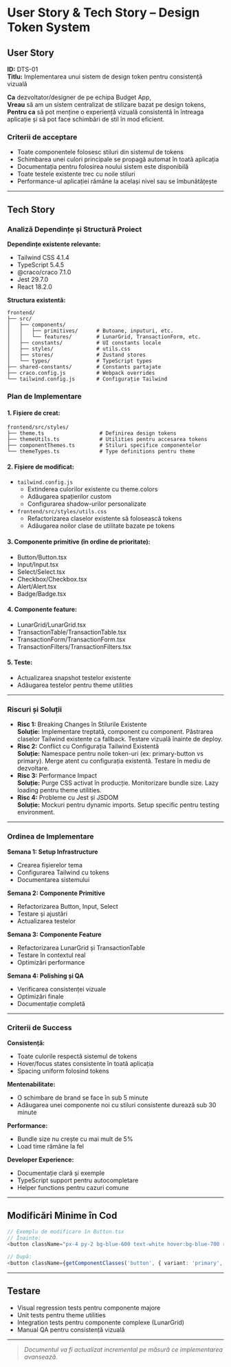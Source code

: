 # User Story & Tech Story – Design Token System

## User Story
**ID:** DTS-01  
**Titlu:** Implementarea unui sistem de design token pentru consistență vizuală

**Ca** dezvoltator/designer de pe echipa Budget App,  
**Vreau** să am un sistem centralizat de stilizare bazat pe design tokens,  
**Pentru ca** să pot menține o experiență vizuală consistentă în întreaga aplicație și să pot face schimbări de stil în mod eficient.

### Criterii de acceptare
- Toate componentele folosesc stiluri din sistemul de tokens
- Schimbarea unei culori principale se propagă automat în toată aplicația
- Documentația pentru folosirea noului sistem este disponibilă
- Toate testele existente trec cu noile stiluri
- Performance-ul aplicației rămâne la același nivel sau se îmbunătățește

---

## Tech Story
### Analiză Dependințe și Structură Proiect
**Dependințe existente relevante:**
- Tailwind CSS 4.1.4
- TypeScript 5.4.5
- @craco/craco 7.1.0
- Jest 29.7.0
- React 18.2.0

**Structura existentă:**
```
frontend/
├── src/
│   ├── components/
│   │   ├── primitives/      # Butoane, inputuri, etc.
│   │   └── features/        # LunarGrid, TransactionForm, etc.
│   ├── constants/           # UI constants locale
│   ├── styles/              # utils.css 
│   ├── stores/              # Zustand stores
│   └── types/               # TypeScript types
├── shared-constants/        # Constants partajate
├── craco.config.js          # Webpack overrides
└── tailwind.config.js       # Configurație Tailwind
```

### Plan de Implementare
#### 1. Fișiere de creat:
```
frontend/src/styles/
├── theme.ts                  # Definirea design tokens
├── themeUtils.ts             # Utilities pentru accesarea tokens
├── componentThemes.ts        # Stiluri specifice componentelor
└── themeTypes.ts             # Type definitions pentru theme
```
#### 2. Fișiere de modificat:
- `tailwind.config.js`
  - Extinderea culorilor existente cu theme.colors
  - Adăugarea spațierilor custom
  - Configurarea shadow-urilor personalizate
- `frontend/src/styles/utils.css`
  - Refactorizarea claselor existente să folosească tokens
  - Adăugarea noilor clase de utilitate bazate pe tokens

#### 3. Componente primitive (în ordine de prioritate):
- Button/Button.tsx
- Input/Input.tsx
- Select/Select.tsx
- Checkbox/Checkbox.tsx
- Alert/Alert.tsx
- Badge/Badge.tsx

#### 4. Componente feature:
- LunarGrid/LunarGrid.tsx
- TransactionTable/TransactionTable.tsx
- TransactionForm/TransactionForm.tsx
- TransactionFilters/TransactionFilters.tsx

#### 5. Teste:
- Actualizarea snapshot testelor existente
- Adăugarea testelor pentru theme utilities

---

### Riscuri și Soluții
- **Risc 1:** Breaking Changes în Stilurile Existente  
  **Soluție:** Implementare treptată, component cu component. Păstrarea claselor Tailwind existente ca fallback. Testare vizuală înainte de deploy.
- **Risc 2:** Conflict cu Configurația Tailwind Existentă  
  **Soluție:** Namespace pentru noile token-uri (ex: primary-button vs primary). Merge atent cu configurația existentă. Testare în mediu de dezvoltare.
- **Risc 3:** Performance Impact  
  **Soluție:** Purge CSS activat în producție. Monitorizare bundle size. Lazy loading pentru theme utilities.
- **Risc 4:** Probleme cu Jest și JSDOM  
  **Soluție:** Mockuri pentru dynamic imports. Setup specific pentru testing environment.

---

### Ordinea de Implementare
**Semana 1: Setup Infrastructure**
- Crearea fișierelor tema
- Configurarea Tailwind cu tokens
- Documentarea sistemului

**Semana 2: Componente Primitive**
- Refactorizarea Button, Input, Select
- Testare și ajustări
- Actualizarea testelor

**Semana 3: Componente Feature**
- Refactorizarea LunarGrid și TransactionTable
- Testare în contextul real
- Optimizări performance

**Semana 4: Polishing și QA**
- Verificarea consistenței vizuale
- Optimizări finale
- Documentație completă

---

### Criterii de Success
**Consistență:**
- Toate culorile respectă sistemul de tokens
- Hover/focus states consistente în toată aplicația
- Spacing uniform folosind tokens

**Mentenabilitate:**
- O schimbare de brand se face în sub 5 minute
- Adăugarea unei componente noi cu stiluri consistente durează sub 30 minute

**Performance:**
- Bundle size nu crește cu mai mult de 5%
- Load time rămâne la fel

**Developer Experience:**
- Documentație clară și exemple
- TypeScript support pentru autocompletare
- Helper functions pentru cazuri comune

---

## Modificări Minime în Cod
```typescript
// Exemplu de modificare în Button.tsx
// Înainte:
<button className="px-4 py-2 bg-blue-600 text-white hover:bg-blue-700 rounded">

// După:
<button className={getComponentClasses('button', { variant: 'primary', size: 'md' })}>
```

---

## Testare
- Visual regression tests pentru componente majore
- Unit tests pentru theme utilities
- Integration tests pentru componente complexe (LunarGrid)
- Manual QA pentru consistență vizuală

---

> _Documentul va fi actualizat incremental pe măsură ce implementarea avansează._
